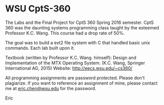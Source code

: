 # WSU CptS-360

The Labs and the Final Project for CptS 360 Spring 2016 semester. CptS 360 was the daunting systems programming class taught by the esteemed Professor K.C. Wang. This course had a drop rate of 50%.

The goal was to build a ext2 file system with C that handled basic unix commands. Each lab built upon it.

Textbook (written by Professor K.C. Wang. himself): Design and Implementation of the MTX Operating System. (K.C. Wang, Springer International AG, 2015)
Website: http://eecs.wsu.edu/~cs360/

All programming assignments are password protected. Please don't plagiarize. 
If you want to reference an assignment of mine, please contact me at eric.chen@wsu.edu for the password. 

Eric
